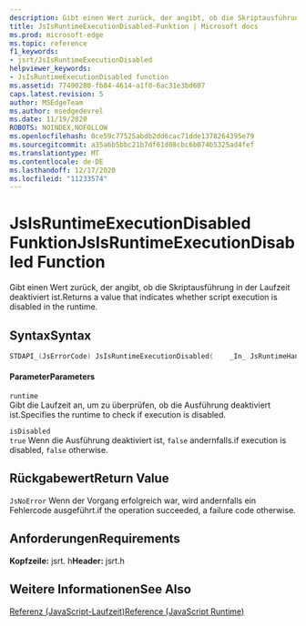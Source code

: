 ```yaml
---
description: Gibt einen Wert zurück, der angibt, ob die Skriptausführung in der Laufzeit deaktiviert ist.
title: JsIsRuntimeExecutionDisabled-Funktion | Microsoft docs
ms.prod: microsoft-edge
ms.topic: reference
f1_keywords:
- jsrt/JsIsRuntimeExecutionDisabled
helpviewer_keywords:
- JsIsRuntimeExecutionDisabled function
ms.assetid: 77490280-fb84-4614-a1f0-6ac31e3bd607
caps.latest.revision: 5
author: MSEdgeTeam
ms.author: msedgedevrel
ms.date: 11/19/2020
ROBOTS: NOINDEX,NOFOLLOW
ms.openlocfilehash: 0ce59c77525abdb2dd6cac71dde1378264395e79
ms.sourcegitcommit: a35a6b5bbc21b7df61d08cbc6b074b5325ad4fef
ms.translationtype: MT
ms.contentlocale: de-DE
ms.lasthandoff: 12/17/2020
ms.locfileid: "11233574"
---
```

# <span data-ttu-id="c6928-103">JsIsRuntimeExecutionDisabled Funktion</span><span class="sxs-lookup"><span data-stu-id="c6928-103">JsIsRuntimeExecutionDisabled Function</span></span>

<span data-ttu-id="c6928-104">Gibt einen Wert zurück, der angibt, ob die Skriptausführung in der Laufzeit deaktiviert ist.</span><span class="sxs-lookup"><span data-stu-id="c6928-104">Returns a value that indicates whether script execution is disabled in the runtime.</span></span>  
  
## <span data-ttu-id="c6928-105">Syntax</span><span class="sxs-lookup"><span data-stu-id="c6928-105">Syntax</span></span>  
  
```cpp  
STDAPI_(JsErrorCode) JsIsRuntimeExecutionDisabled(    _In_ JsRuntimeHandle runtime,    _Out_ bool *isDisabled);  
```  
  
#### <span data-ttu-id="c6928-106">Parameter</span><span class="sxs-lookup"><span data-stu-id="c6928-106">Parameters</span></span>  
 `runtime`  
 <span data-ttu-id="c6928-107">Gibt die Laufzeit an, um zu überprüfen, ob die Ausführung deaktiviert ist.</span><span class="sxs-lookup"><span data-stu-id="c6928-107">Specifies the runtime to check if execution is disabled.</span></span>  
  
 `isDisabled`  
 `true` <span data-ttu-id="c6928-108">Wenn die Ausführung deaktiviert ist, `false` andernfalls.</span><span class="sxs-lookup"><span data-stu-id="c6928-108">if execution is disabled, `false` otherwise.</span></span>  
  
## <span data-ttu-id="c6928-109">Rückgabewert</span><span class="sxs-lookup"><span data-stu-id="c6928-109">Return Value</span></span>  
 `JsNoError` <span data-ttu-id="c6928-110">Wenn der Vorgang erfolgreich war, wird andernfalls ein Fehlercode ausgeführt.</span><span class="sxs-lookup"><span data-stu-id="c6928-110">if the operation succeeded, a failure code otherwise.</span></span>  
  
## <span data-ttu-id="c6928-111">Anforderungen</span><span class="sxs-lookup"><span data-stu-id="c6928-111">Requirements</span></span>  
 <span data-ttu-id="c6928-112">**Kopfzeile:** jsrt. h</span><span class="sxs-lookup"><span data-stu-id="c6928-112">**Header:** jsrt.h</span></span>  
  
## <span data-ttu-id="c6928-113">Weitere Informationen</span><span class="sxs-lookup"><span data-stu-id="c6928-113">See Also</span></span>  
 [<span data-ttu-id="c6928-114">Referenz (JavaScript-Laufzeit)</span><span class="sxs-lookup"><span data-stu-id="c6928-114">Reference (JavaScript Runtime)</span></span>](../chakra-hosting/reference-javascript-runtime.md)
